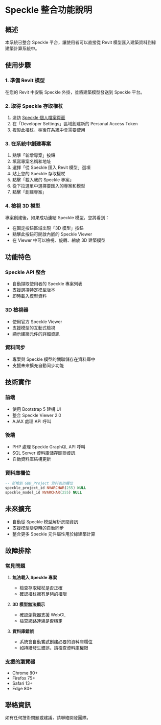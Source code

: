 # Speckle 整合功能說明

## 概述
本系統已整合 Speckle 平台，讓使用者可以直接從 Revit 模型匯入建築資料到綠建築計算系統中。

## 使用步驟

### 1. 準備 Revit 模型
在您的 Revit 中安裝 Speckle 外掛，並將建築模型發送到 Speckle 平台。

### 2. 取得 Speckle 存取權杖
1. 造訪 [Speckle 個人檔案頁面](https://speckle.xyz/profile)
2. 在「Developer Settings」區域創建新的 Personal Access Token
3. 複製此權杖，稍後在系統中會需要使用

### 3. 在系統中創建專案
1. 點擊「新增專案」按鈕
2. 填寫專案名稱和地址
3. 選擇「從 Speckle 匯入 Revit 模型」選項
4. 貼上您的 Speckle 存取權杖
5. 點擊「載入我的 Speckle 專案」
6. 從下拉選單中選擇要匯入的專案和模型
7. 點擊「創建專案」

### 4. 檢視 3D 模型
專案創建後，如果成功連結 Speckle 模型，您將看到：
- 在固定按鈕區域出現「3D 模型」按鈕
- 點擊此按鈕可開啟內嵌的 Speckle Viewer
- 在 Viewer 中可以檢視、旋轉、縮放 3D 建築模型

## 功能特色

### Speckle API 整合
- 自動擷取使用者的 Speckle 專案列表
- 支援選擇特定模型版本
- 即時載入模型資料

### 3D 檢視器
- 使用官方 Speckle Viewer
- 支援模型的互動式檢視
- 顯示建築元件的詳細資訊

### 資料同步
- 專案與 Speckle 模型的關聯儲存在資料庫中
- 支援未來擴充自動同步功能

## 技術實作

### 前端
- 使用 Bootstrap 5 建構 UI
- 整合 Speckle Viewer 2.0
- AJAX 處理 API 呼叫

### 後端
- PHP 處理 Speckle GraphQL API 呼叫
- SQL Server 資料庫儲存關聯資訊
- 自動資料庫結構更新

### 資料庫欄位
```sql
-- 新增到 GBD_Project 資料表的欄位
speckle_project_id NVARCHAR(255) NULL
speckle_model_id NVARCHAR(255) NULL
```

## 未來擴充
- 自動從 Speckle 模型解析房間資訊
- 支援模型變更時的自動同步
- 整合更多 Speckle 元件屬性用於綠建築計算

## 故障排除

### 常見問題
1. **無法載入 Speckle 專案**
   - 檢查存取權杖是否正確
   - 確認權杖擁有足夠的權限

2. **3D 模型無法顯示**
   - 確認瀏覽器支援 WebGL
   - 檢查網路連線是否穩定

3. **資料庫錯誤**
   - 系統會自動嘗試創建必要的資料庫欄位
   - 如持續發生錯誤，請檢查資料庫權限

### 支援的瀏覽器
- Chrome 80+
- Firefox 75+
- Safari 13+
- Edge 80+

## 聯絡資訊
如有任何技術問題或建議，請聯絡開發團隊。 